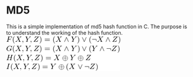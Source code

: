 # MD5
This is a simple implementation of md5 hash function in C. The purpose is to understand the working of the hash function.
![Test Image 4](https://github.com/Shubham-Gaikwad23/md5/blob/master/fun.png/)
